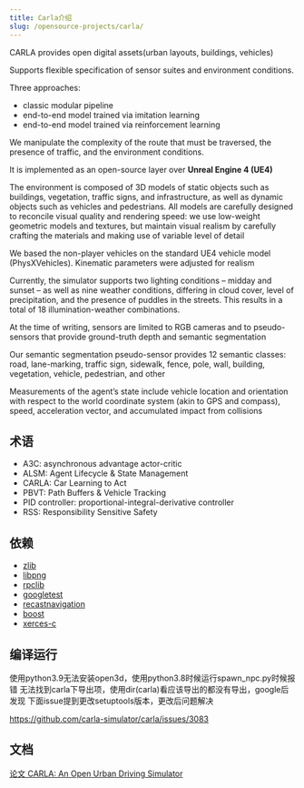 ```yaml
---
title: Carla介绍
slug: /opensource-projects/carla/
---
```


CARLA provides open digital assets(urban layouts, buildings, vehicles)

Supports flexible specification of sensor suites and environment conditions.

Three approaches:
- classic modular pipeline
- end-to-end model trained via imitation learning
- end-to-end model trained via reinforcement learning

We manipulate the complexity of the route that must be traversed, the
presence of traffic, and the environment conditions.

It is implemented as an open-source layer over **Unreal Engine 4 (UE4)**

The environment is composed of 3D models of static objects such as buildings, vegetation, traffic signs, and infrastructure, as well as dynamic objects such as vehicles and pedestrians.
All models are carefully designed to reconcile visual quality and rendering speed: we use low-weight
geometric models and textures, but maintain visual realism by carefully crafting the materials and
making use of variable level of detail

We based the non-player vehicles on the
standard UE4 vehicle model (PhysXVehicles). Kinematic parameters were adjusted for realism

Currently, the simulator supports
two lighting conditions – midday and sunset – as well as nine weather conditions, differing in cloud
cover, level of precipitation, and the presence of puddles in the streets. This results in a total of 18
illumination-weather combinations.

At the time of writing,
sensors are limited to RGB cameras and to pseudo-sensors that provide ground-truth depth and
semantic segmentation

Our semantic segmentation pseudo-sensor provides 12 semantic classes: road, lane-marking, traffic sign, sidewalk, fence, pole,
wall, building, vegetation, vehicle, pedestrian, and other

Measurements of the agent’s state
include vehicle location and orientation with respect to the world coordinate system (akin to GPS
and compass), speed, acceleration vector, and accumulated impact from collisions

## 术语
- A3C: asynchronous advantage actor-critic
- ALSM: Agent Lifecycle & State Management
- CARLA: Car Learning to Act
- PBVT: Path Buffers & Vehicle Tracking
- PID controller: proportional-integral-derivative controller
- RSS: Responsibility Sensitive Safety

## 依赖
- [zlib](http://www.zlib.net/)
- [libpng](http://gnuwin32.sourceforge.net/packages/libpng.htm)
- [rpclib](https://github.com/carla-simulator/rpclib)
- [googletest](https://github.com/google/googletest)
- [recastnavigation](https://github.com/carla-simulator/recastnavigation)
- [boost](https://dl.bintray.com/boostorg/release/1.72.0/source/)
- [xerces-c](https://downloads.apache.org/xerces/c/3/sources/)

## 编译运行

使用python3.9无法安装open3d，使用python3.8时候运行spawn_npc.py时候报错
无法找到carla下导出项，使用dir(carla)看应该导出的都没有导出，google后发现
下面issue提到更改setuptools版本，更改后问题解决

https://github.com/carla-simulator/carla/issues/3083

## 文档
[论文 CARLA: An Open Urban Driving Simulator](http://proceedings.mlr.press/v78/dosovitskiy17a/dosovitskiy17a.pdf)
